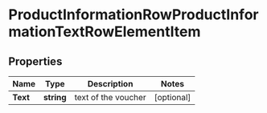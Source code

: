 # ProductInformationRowProductInformationTextRowElementItem


## Properties

| Name | Type | Description | Notes |
|------------ | ------------- | ------------- | -------------|
**Text** | **string** | text of the voucher |[optional]|